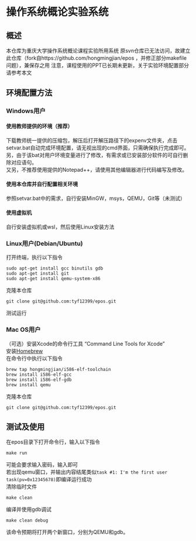 # 操作系统概论实验系统
## 概述
本仓库为重庆大学操作系统概论课程实验所用系统
原svn仓库已无法访问，故建立此仓库（fork自https://github.com/hongmingjian/epos ，并修正部分makefile问题），兼保存之用
注意，课程使用的PPT已长期未更新，关于实验环境配置部分请参考本文
## 环境配置方法
### Windows用户
#### 使用教师提供的环境（推荐）
下载教师统一提供的压缩包，解压后打开解压路径下的expenv文件夹，点击setvar.bat自动完成环境配置，请无视出现的cmd界面，只需确保执行完成即可。  
另，由于该bat对用户环境变量进行了修改，有需求或已安装部分软件的可自行删除对应语句。  
又另，不推荐使用提供的Notepad++，请使用其他编辑器进行代码编写及修改。  
#### 使用本仓库并自行配置相关环境
参照setvar.bat中的需求，自行安装MinGW，msys，QEMU，Git等（未测试）
#### 使用虚拟机
自行安装虚拟机或wsl，然后使用Linux安装方法
### Linux用户(Debian/Ubuntu)
打开终端，执行以下指令
```
sudo apt-get install gcc binutils gdb
sudo apt-get install git
sudo apt-get install qemu-system-x86
```
克隆本仓库
```
git clone git@github.com:tyf12399/epos.git
```
测试运行
### Mac OS用户
（可选）安装Xcode的命令行工具 “Command Line Tools for Xcode”  
安装[Homebrew](https://github.com/Homebrew/brew)  
在命令行中执行以下指令
```
brew tap hongmingjian/i586-elf-toolchain
brew install i586-elf-gcc
brew install i586-elf-gdb
brew install qemu
```
克隆本仓库
```
git clone git@github.com:tyf12399/epos.git
```
## 测试及使用
在epos目录下打开命令行，输入以下指令
```
make run
```
可能会要求输入密码，输入即可  
若出现qemu窗口，并输出内容结尾类似`task #1: I'm the first user task(pv=0x12345678)`即编译运行成功  
清除临时文件  
```
make clean
```
编译并使用gdb调试
```
make clean debug
```
该命令预期将打开两个新窗口，分别为QEMU和gdb。
